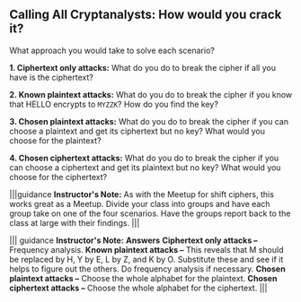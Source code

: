 ## Calling All Cryptanalysts: How would you crack it?
What approach you would take to solve each scenario?


**1. Ciphertext only attacks:** What do you do to break the cipher if all you have is the ciphertext?

**2. Known plaintext attacks:** What do you do to break the cipher if you know that HELLO encrypts to `MYZZK`? How do you find the key?

**3. Chosen plaintext attacks:** What do you do to break the cipher if you can choose a plaintext and get its ciphertext but no key? What would you choose for the plaintext? 

**4. Chosen ciphertext attacks:** What do you do to break the cipher if you can choose a ciphertext and get its plaintext but no key? What would you choose for the ciphertext? 

|||guidance
**Instructor's Note:** As with the Meetup for shift ciphers, this works great as a Meetup.  Divide your class into groups and have each group take on one of the four scenarios. Have the groups report back to the class at large with their findings.
|||

||| guidance
**Instructor's Note:** 
**Answers** 
**Ciphertext only attacks –** Frequency analysis.
**Known plaintext attacks –** This reveals that M should be replaced by H, Y by E, L by Z, and K by O. Substitute these and see if it helps to figure out the others. Do frequency analysis if necessary.
**Chosen plaintext attacks –** Choose the whole alphabet for the plaintext.
**Chosen ciphertext attacks –** Choose the whole alphabet for the ciphertext.
|||